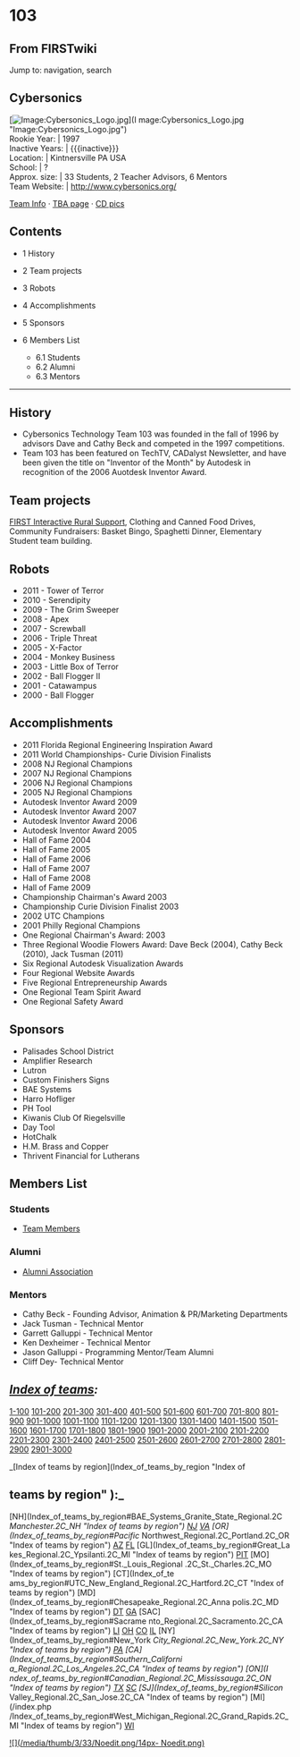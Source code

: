 # 103

## From FIRSTwiki

Jump to: navigation, search

## Cybersonics

[![Image:Cybersonics_Logo.jpg](/media/1/12/Cybersonics_Logo.jpg)](I
mage:Cybersonics_Logo.jpg "Image:Cybersonics_Logo.jpg")<br>
Rookie Year: | 1997<br>
Inactive Years: | {{{inactive}}}<br>
Location: | Kintnersville PA USA<br>
School: | ?<br>
Approx. size: | 33 Students, 2 Teacher Advisors, 6 Mentors<br>
Team Website: | <http://www.cybersonics.org/>

[Team Info](http://frclinks.appspot.com/t/103 "http://frclinks.appspot.com/t/103") · [TBA page](http://www.thebluealliance.com/team/103 "http://www.thebluealliance.com/team/103") · [CD pics](http://www.chiefdelphi.com/media/photos/tags/frc103 "http://www.chiefdelphi.com/media/photos/tags/frc103")

## Contents

- 1 History
- 2 Team projects
- 3 Robots
- 4 Accomplishments
- 5 Sponsors
- 6 Members List

  - 6.1 Students
  - 6.2 Alumni
  - 6.3 Mentors

--------------------------------------------------------------------------------

## History

- Cybersonics Technology Team 103 was founded in the fall of 1996 by advisors Dave and Cathy Beck and competed in the 1997 competitions.
- Team 103 has been featured on TechTV, CADalyst Newsletter, and have been given the title on "Inventor of the Month" by Autodesk in recognition of the 2006 Auotdesk Inventor Award.

## Team projects

[FIRST Interactive Rural Support](http://www.cybersonics.org/cybersonics/rural/index.htm "http://www.cybersonics.org/cybersonics/rural/index.htm"), Clothing and Canned Food Drives, Community Fundraisers: Basket Bingo, Spaghetti Dinner, Elementary Student team building.

## Robots

- 2011 - Tower of Terror
- 2010 - Serendipity
- 2009 - The Grim Sweeper
- 2008 - Apex
- 2007 - Screwball
- 2006 - Triple Threat
- 2005 - X-Factor
- 2004 - Monkey Business
- 2003 - Little Box of Terror
- 2002 - Ball Flogger II
- 2001 - Catawampus
- 2000 - Ball Flogger

## Accomplishments

- 2011 Florida Regional Engineering Inspiration Award
- 2011 World Championships- Curie Division Finalists
- 2008 NJ Regional Champions
- 2007 NJ Regional Champions
- 2006 NJ Regional Champions
- 2005 NJ Regional Champions
- Autodesk Inventor Award 2009
- Autodesk Inventor Award 2007
- Autodesk Inventor Award 2006
- Autodesk Inventor Award 2005
- Hall of Fame 2004
- Hall of Fame 2005
- Hall of Fame 2006
- Hall of Fame 2007
- Hall of Fame 2008
- Hall of Fame 2009
- Championship Chairman's Award 2003
- Championship Curie Division Finalist 2003
- 2002 UTC Champions
- 2001 Philly Regional Champions
- One Regional Chairman's Award: 2003
- Three Regional Woodie Flowers Award: Dave Beck (2004), Cathy Beck (2010), Jack Tusman (2011)
- Six Regional Autodesk Visualization Awards
- Four Regional Website Awards
- Five Regional Entrepreneurship Awards
- One Regional Team Spirit Award
- One Regional Safety Award

## Sponsors

- Palisades School District
- Amplifier Research
- Lutron
- Custom Finishers Signs
- BAE Systems
- Harro Hofliger
- PH Tool
- Kiwanis Club Of Riegelsville
- Day Tool
- HotChalk
- H.M. Brass and Copper
- Thrivent Financial for Lutherans

## Members List

### Students

- [Team Members](http://www.cybersonics.org/cybersonics/team.html "http://www.cybersonics.org/cybersonics/team.html")

### Alumni

- [Alumni Association](http://qsp.cybersonics.org/cyberalumni/Home.html "http://qsp.cybersonics.org/cyberalumni/Home.html")

### Mentors

- Cathy Beck - Founding Advisor, Animation & PR/Marketing Departments
- Jack Tusman - Technical Mentor
- Garrett Galluppi - Technical Mentor
- Ken Dexheimer - Technical Mentor
- Jason Galluppi - Programming Mentor/Team Alumni
- Cliff Dey- Technical Mentor

## _[Index of teams](Index_of_teams "Index of teams"):_

[1-100](Index_of_teams#1-100 "Index of teams") [101-200](Index_of_teams#101-200 "Index of teams") [201-300](Index_of_teams#201-300 "Index of teams") [301-400](Index_of_teams#301-400 "Index of teams") [401-500](Index_of_teams#401-500 "Index of teams") [501-600](Index_of_teams#501-600 "Index of teams") [601-700](Index_of_teams#601-700 "Index of teams") [701-800](Index_of_teams#701-800 "Index of teams") [801-900](Index_of_teams#801-900 "Index of teams") [901-1000](Index_of_teams#901-1000 "Index of teams") [1001-1100](Index_of_teams#1001-1100 "Index of teams") [1101-1200](Index_of_teams#1101-1200 "Index of teams") [1201-1300](Index_of_teams#1201-1300 "Index of teams") [1301-1400](Index_of_teams#1301-1400 "Index of teams") [1401-1500](Index_of_teams#1401-1500 "Index of teams") [1501-1600](Index_of_teams#1501-1600 "Index of teams") [1601-1700](Index_of_teams#1601-1700 "Index of teams") [1701-1800](Index_of_teams#1701-1800 "Index of teams") [1801-1900](Index_of_teams#1801-1900 "Index of teams") [1901-2000](Index_of_teams#1901-2000 "Index of teams") [2001-2100](Index_of_teams#2001-2100 "Index of teams") [2101-2200](Index_of_teams#2101-2200 "Index of teams") [2201-2300](Index_of_teams#2201-2300 "Index of teams") [2301-2400](Index_of_teams#2301-2400 "Index of teams") [2401-2500](Index_of_teams#2401-2500 "Index of teams") [2501-2600](Index_of_teams#2501-2600 "Index of teams") [2601-2700](Index_of_teams#2601-2700 "Index of teams") [2701-2800](Index_of_teams#2701-2800 "Index of teams") [2801-2900](Index_of_teams#2801-2900 "Index of teams") [2901-3000](Index_of_teams#2901-3000 "Index of teams")

_[Index of teams by region](Index_of_teams_by_region "Index of

## teams by region" ):_

[NH](Index_of_teams_by_region#BAE_Systems_Granite_State_Regional.2C
_Manchester.2C_NH "Index of teams by region") [NJ](Index_of_teams_by_region#New_Jersey_Regional.2C_Trenton.2C_NJ "Index of teams by region") [VA](Index_of_teams_by_region#NASA.2FVCU_Regional.2C_Richmond.2C_VA "Index of teams by region") [OR](Index_of_teams_by_region#Pacific_
Northwest_Regional.2C_Portland.2C_OR "Index of teams by region") [AZ](Index_of_teams_by_region#Arizona_Regional.2C_Phoenix.2C_AZ "Index of teams by region") [FL](Index_of_teams_by_region#Florida_Regional.2C_Orlando.2C_FL "Index of teams by region") [GL](Index_of_teams_by_region#Great_La
kes_Regional.2C_Ypsilanti.2C_MI "Index of teams by region") [PIT](Index_of_teams_by_region#Pittsburgh_Regional.2C_Pittsburgh.2C_PA "Index of
teams by region") [MO](Index_of_teams_by_region#St._Louis_Regional
.2C_St._Charles.2C_MO "Index of teams by region") [CT](Index_of_te
ams_by_region#UTC_New_England_Regional.2C_Hartford.2C_CT "Index of teams by
region") [MD](Index_of_teams_by_region#Chesapeake_Regional.2C_Anna
polis.2C_MD "Index of teams by region") [DT](Index_of_teams_by_region#Detroit_Regional.2C_Detroit.2C_MI "Index of teams by region") [GA](Index_of_teams_by_region#Peachtree_Regional.2C_Duluth.2C_GA "Index of teams by region") [SAC](Index_of_teams_by_region#Sacrame
nto_Regional.2C_Sacramento.2C_CA "Index of teams by region") [LI](Index_of_teams_by_region#SBPLI_Long_Island_Regional.2C_Brentwood.2C_NY "Index
of teams by region") [OH](Index_of_teams_by_region#Buckeye_Regional.2C_Cleveland.2C_OH "Index of teams by region") [CO](Index_of_teams_by_region#Colorado_Regional.2C_Denver.2C_CO "Index of teams by region") [IL](Index_of_teams_by_region#Midwest_Regional.2C_Evanston.2C_IL "Index of teams by region") [NY](Index_of_teams_by_region#New_York
_City_Regional.2C_New_York.2C_NY "Index of teams by region") [PA](Index_of_teams_by_region#Philadelphia_Regional.2C_Philadelphia.2C_PA "Index of
teams by region") [CA](Index_of_teams_by_region#Southern_Californi
a_Regional.2C_Los_Angeles.2C_CA "Index of teams by region") [ON](I
ndex_of_teams_by_region#Canadian_Regional.2C_Mississauga.2C_ON "Index of teams
by region") [TX](Index_of_teams_by_region#Lone_Star_Regional.2C_Houston.2C_TX "Index of teams by region") [SC](Index_of_teams_by_region#Palmetto_Regional.2C_Columbia.2C_SC "Index of teams by region") [SJ](Index_of_teams_by_region#Silicon_
Valley_Regional.2C_San_Jose.2C_CA "Index of teams by region") [MI](/index.php
/Index_of_teams_by_region#West_Michigan_Regional.2C_Grand_Rapids.2C_MI "Index
of teams by region") [WI](Index_of_teams_by_region#Wisconsin_Regional.2C_Milwaukee.2C_WI "Index of teams by region")

[![](/media/thumb/3/33/Noedit.png/14px-
Noedit.png)](Image:Noedit.png)
